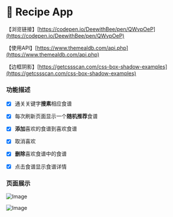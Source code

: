 # 🍛 Recipe App

【浏览链接】[https://codepen.io/DeewithBee/pen/QWvpOeP](https://codepen.io/DeewithBee/pen/QWvpOeP)

【使用API】[https://www.themealdb.com/api.php](https://www.themealdb.com/api.php)

【边框阴影】[https://getcssscan.com/css-box-shadow-examples](https://getcssscan.com/css-box-shadow-examples)


### **功能描述**
- [x] 通关关键字**搜素**相应食谱
- [x] 每次刷新页面显示一个**随机推荐**食谱
- [x] **添加**喜欢的食谱到喜欢食谱
- [x] 取消喜欢
- [x] **删除**喜欢食谱中的食谱
- [x] 点击食谱显示食谱详情


### **页面展示**
![Image](F:\前端各种笔记/medley/resources/rkS2xcG0__HkhvQ5z0d.png)

![Image](F:\前端各种笔记/medley/resources/rkS2xcG0__SkT2m9fAd.png)


